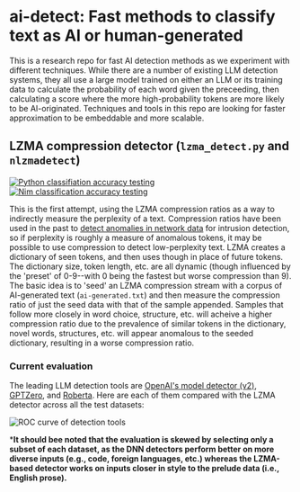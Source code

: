 # ai-detect: Fast methods to classify text as AI or human-generated

This is a research repo for fast AI detection methods as we experiment with different techniques.
While there are a number of existing LLM detection systems, they all use a large model trained on either an LLM or
its training data to calculate the probability of each word given the preceeding, then calculating a score where
the more high-probability tokens are more likely to be AI-originated. Techniques and tools in this repo are looking for
faster approximation to be embeddable and more scalable.

## LZMA compression detector (`lzma_detect.py` and `nlzmadetect`)

[![Python classifiation accuracy testing](https://github.com/Tail-Pipe/ai-detect/actions/workflows/pytest.yml/badge.svg)](https://github.com/Tail-Pipe/ai-detect/actions/workflows/pytest.yml)
[![Nim classification accuracy testing](https://github.com/Tail-Pipe/ai-detect/actions/workflows/nimtest.yml/badge.svg)](https://github.com/Tail-Pipe/ai-detect/actions/workflows/nimtest.yml)

This is the first attempt, using the LZMA compression ratios as a way to indirectly measure the perplexity of a text.
Compression ratios have been used in the past to [detect anomalies in network data](http://owncloud.unsri.ac.id/journal/security/ontheuse_compression_Network_anomaly_detec.pdf)
for intrusion detection, so if perplexity is roughly a measure of anomalous tokens, it may be possible to use compression to detect low-perplexity text.
LZMA creates a dictionary of seen tokens, and then uses though in place of future tokens. The dictionary size, token length, etc.
are all dynamic (though influenced by the 'preset' of 0-9--with 0 being the fastest but worse compression than 9). The basic idea
is to 'seed' an LZMA compression stream with a corpus of AI-generated text (`ai-generated.txt`) and then measure the compression ratio of 
just the seed data with that of the sample appended. Samples that follow more closely in word choice, structure, etc. will acheive a higher 
compression ratio due to the prevalence of similar tokens in the dictionary, novel words, structures, etc. will appear anomalous to the seeded
dictionary, resulting in a worse compression ratio.

### Current evaluation

The leading LLM detection tools are [OpenAI's model detector (v2)](https://openai.com/blog/new-ai-classifier-for-indicating-ai-written-text), [GPTZero](https://gptzero.me/), and [Roberta](https://huggingface.co/roberta-base-openai-detector). Here are each of them compared with the LZMA detector across all the test datasets:

![ROC curve of detection tools](https://github.com/Tail-Pipe/ai-detect/blob/main/ai_detect_roc.png?raw=true)

***It should bee noted that the evaluation is skewed by selecting only a subset of each dataset, as the DNN detectors perform better on more diverse inputs (e.g., code, foreign languages, etc.) whereas the LZMA-based detector works on inputs closer in style to the prelude data (i.e., English prose).**
